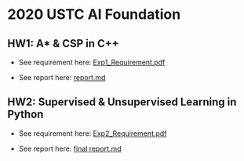 # 2020 USTC AI Foundation

## HW1:  A* & CSP  in C++

+ See requirement here: [Exp1_Requirement.pdf](./HW1/EXP1_Requirement.pdf)

+ See report here: [report.md](./HW1/report/report.md)

## HW2: Supervised & Unsupervised Learning in Python
+ See requirement here: [Exp2_Requirement.pdf](./HW2/EXP2_Requirement.pdf)

+ See report here: [final report.md](./HW2/report/final_report.md)